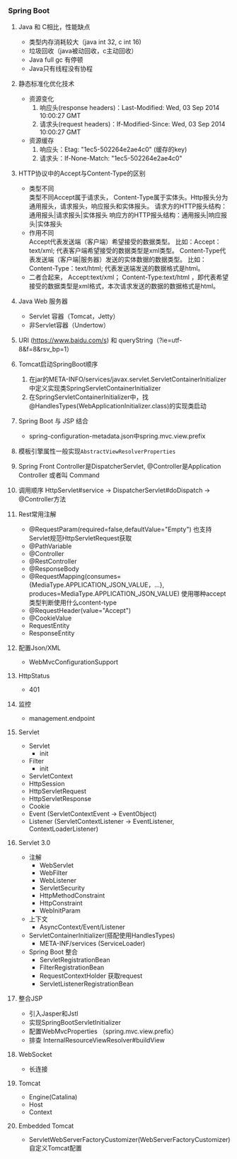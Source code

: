 ### Spring Boot
1. Java 和 C相比，性能缺点
    - 类型内存消耗较大（java int 32, c int 16)
    - 垃圾回收（java被动回收，c主动回收）
    - Java full gc 有停顿
    - Java只有线程没有协程

2. 静态标准化优化技术
    - 资源变化
        1. 响应头(response headers)：Last-Modified: Wed, 03 Sep 2014 10:00:27 GMT
        2. 请求头(request headers)：If-Modified-Since: Wed, 03 Sep 2014 10:00:27 GMT
    - 资源缓存
        1. 响应头：Etag: "1ec5-502264e2ae4c0" (缓存的key)
        2. 请求头：If-None-Match: "1ec5-502264e2ae4c0"
        
3. HTTP协议中的Accept与Content-Type的区别
    - 类型不同  
        类型不同Accept属于请求头， Content-Type属于实体头。Http报头分为通用报头，请求报头，响应报头和实体报头。
        请求方的HTTP报头结构：通用报头|请求报头|实体报头
        响应方的HTTP报头结构：通用报头|响应报头|实体报头
    - 作用不同  
        Accept代表发送端（客户端）希望接受的数据类型。 比如：Accept：text/xml; 代表客户端希望接受的数据类型是xml类型。
        Content-Type代表发送端（客户端|服务器）发送的实体数据的数据类型。 比如：Content-Type：text/html; 代表发送端发送的数据格式是html。
    - 二者合起来， Accept:text/xml； Content-Type:text/html ，即代表希望接受的数据类型是xml格式，本次请求发送的数据的数据格式是html。
    
4. Java Web 服务器
    - Servlet 容器（Tomcat，Jetty）
    - 非Servlet容器（Undertow）

5. URI (https://www.baidu.com/s) 和 queryString（?ie=utf-8&f=8&rsv_bp=1）

6. Tomcat启动SpringBoot顺序
    1. 在jar的META-INFO/services/javax.servlet.ServletContainerInitializer中定义实现类SpringServletContainerInitializer
    2. 在SpringServletContainerInitializer中，找@HandlesTypes(WebApplicationInitializer.class)的实现类启动

7. Spring Boot 与 JSP 结合
    - spring-configuration-metadata.json中spring.mvc.view.prefix
    
8. 模板引擎属性一般实现`AbstractViewResolverProperties`

9. Spring Front Controller是DispatcherServlet, @Controller是Application Controller 或者叫 Command

10. 调用顺序
    HttpServlet#service -> DispatcherServlet#doDispatch -> @Controller方法 

11. Rest常用注解
    - @RequestParam(required=false,defaultValue="Empty") 也支持Servlet规范HttpServletRequest获取
    - @PathVariable
    - @Controller
    - @RestController
    - @ResponseBody
    - @RequestMapping(consumes={MediaType.APPLICATION_JSON_VALUE，...}, produces=MediaType.APPLICATION_JSON_VALUE) 使用哪种accept类型判断使用什么content-type
    - @RequestHeader(value="Accept")
    - @CookieValue
    - RequestEntity
    - ResponseEntity

12. 配置Json/XML
    - WebMvcConfigurationSupport  
    
13. HttpStatus
    - 401
    
14. 监控
    - management.endpoint
    
15. Servlet
    - Servlet
        - init
    - Filter
        - init
    - ServletContext
    - HttpSession
    - HttpServletRequest
    - HttpServletResponse
    - Cookie
    - Event (ServletContextEvent -> EventObject)
    - Listener (ServletContextListener -> EventListener, ContextLoaderListener)
    
16. Servlet 3.0
    - 注解
        - WebServlet
        - WebFilter
        - WebListener
        - ServletSecurity
        - HttpMethodConstraint
        - HttpConstraint
        - WebInitParam
    - 上下文
        - AsyncContext/Event/Listener
    - ServletContainerInitializer(搭配使用HandlesTypes)
        - META-INF/services (ServiceLoader)
    - Spring Boot 整合
        - ServletRegistrationBean
        - FilterRegistrationBean
        - RequestContextHolder 获取request
        - ServletListenerRegistrationBean
        
17. 整合JSP
    - 引入Jasper和Jstl
    - 实现SpringBootServletInitializer
    - 配置WebMvcProperties （spring.mvc.view.prefix）
    - 排查 InternalResourceViewResolver#buildView

18. WebSocket
    - 长连接
    
19. Tomcat
    - Engine(Catalina)
    - Host
    - Context
    
20. Embedded Tomcat
    - ServletWebServerFactoryCustomizer(WebServerFactoryCustomizer) 自定义Tomcat配置
    

    
     

    
